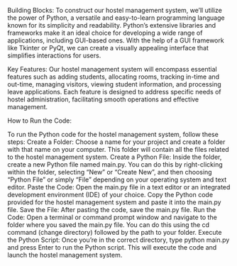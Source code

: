 Building Blocks:
To construct our hostel management system, we’ll utilize the power of Python, a versatile and easy-to-learn programming language known for its simplicity and readability. Python’s extensive libraries and frameworks make it an ideal choice for developing a wide range of applications, including GUI-based ones. With the help of a GUI framework like Tkinter or PyQt, we can create a visually appealing interface that simplifies interactions for users.

Key Features:
Our hostel management system will encompass essential features such as adding students, allocating rooms, tracking in-time and out-time, managing visitors, viewing student information, and processing leave applications. Each feature is designed to address specific needs of hostel administration, facilitating smooth operations and effective management.

How to Run the Code:

To run the Python code for the hostel management system, follow these steps:
Create a Folder: Choose a name for your project and create a folder with that name on your computer. This folder will contain all the files related to the hostel management system.
Create a Python File: Inside the folder, create a new Python file named main.py. You can do this by right-clicking within the folder, selecting “New” or “Create New”, and then choosing “Python File” or simply “File” depending on your operating system and text editor.
Paste the Code: Open the main.py file in a text editor or an integrated development environment (IDE) of your choice. Copy the Python code provided for the hostel management system and paste it into the main.py file.
Save the File: After pasting the code, save the main.py file.
Run the Code: Open a terminal or command prompt window and navigate to the folder where you saved the main.py file. You can do this using the cd command (change directory) followed by the path to your folder.
Execute the Python Script: Once you’re in the correct directory, type python main.py and press Enter to run the Python script. This will execute the code and launch the hostel management system.
